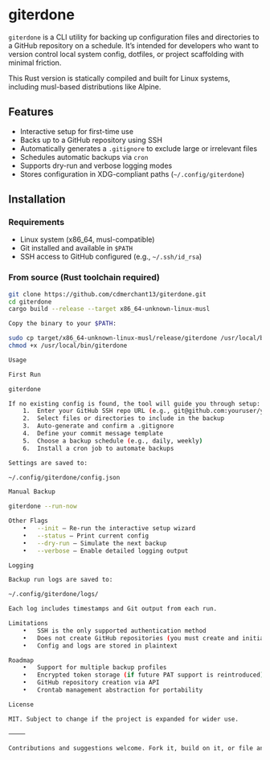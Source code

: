 # giterdone

`giterdone` is a CLI utility for backing up configuration files and directories to a GitHub repository on a schedule. It’s intended for developers who want to version control local system config, dotfiles, or project scaffolding with minimal friction.

This Rust version is statically compiled and built for Linux systems, including musl-based distributions like Alpine.

## Features

- Interactive setup for first-time use
- Backs up to a GitHub repository using SSH
- Automatically generates a `.gitignore` to exclude large or irrelevant files
- Schedules automatic backups via `cron`
- Supports dry-run and verbose logging modes
- Stores configuration in XDG-compliant paths (`~/.config/giterdone`)

## Installation

### Requirements

- Linux system (x86_64, musl-compatible)
- Git installed and available in `$PATH`
- SSH access to GitHub configured (e.g., `~/.ssh/id_rsa`)

### From source (Rust toolchain required)

```bash
git clone https://github.com/cdmerchant13/giterdone.git
cd giterdone
cargo build --release --target x86_64-unknown-linux-musl

Copy the binary to your $PATH:

sudo cp target/x86_64-unknown-linux-musl/release/giterdone /usr/local/bin/
chmod +x /usr/local/bin/giterdone

Usage

First Run

giterdone

If no existing config is found, the tool will guide you through setup:
	1.	Enter your GitHub SSH repo URL (e.g., git@github.com:youruser/yourrepo)
	2.	Select files or directories to include in the backup
	3.	Auto-generate and confirm a .gitignore
	4.	Define your commit message template
	5.	Choose a backup schedule (e.g., daily, weekly)
	6.	Install a cron job to automate backups

Settings are saved to:

~/.config/giterdone/config.json

Manual Backup

giterdone --run-now

Other Flags
	•	--init – Re-run the interactive setup wizard
	•	--status – Print current config
	•	--dry-run – Simulate the next backup
	•	--verbose – Enable detailed logging output

Logging

Backup run logs are saved to:

~/.config/giterdone/logs/

Each log includes timestamps and Git output from each run.

Limitations
	•	SSH is the only supported authentication method
	•	Does not create GitHub repositories (you must create and initialize it beforehand)
	•	Config and logs are stored in plaintext

Roadmap
	•	Support for multiple backup profiles
	•	Encrypted token storage (if future PAT support is reintroduced)
	•	GitHub repository creation via API
	•	Crontab management abstraction for portability

License

MIT. Subject to change if the project is expanded for wider use.

⸻

Contributions and suggestions welcome. Fork it, build on it, or file an issue.
